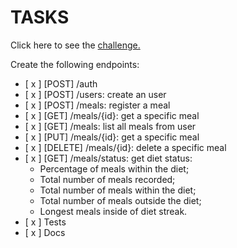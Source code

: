 # TASKS

Click here to see the [challenge.](https://efficient-sloth-d85.notion.site/Desafio-02-be7cdb37aaf74ba898bc6336427fa410)

Create the following endpoints:

- [ x ] [POST] /auth
- [ x ] [POST] /users: create an user
- [ x ] [POST] /meals: register a meal
- [ x ] [GET] /meals/{id}: get a specific meal
- [ x ] [GET] /meals: list all meals from user
- [ x ] [PUT] /meals/{id}: get a specific meal
- [ x ] [DELETE] /meals/{id}: delete a specific meal
- [ x ] [GET] /meals/status: get diet status:
  - Percentage of meals within the diet;
  - Total number of meals recorded;
  - Total number of meals within the diet;
  - Total number of meals outside the diet;
  - Longest meals inside of diet streak.
- [ x ] Tests
- [ x ] Docs
